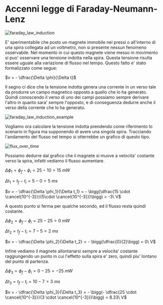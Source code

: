 # Accenni legge di Faraday-Neumann-Lenz  

![faraday_law_induction](https://user-images.githubusercontent.com/7195133/226195806-5fe0ca41-591c-4919-9dca-16ee252db56c.gif)


E' sperimentabile che posto un magnete immobile nei pressi o all'interno di una spira collegata ad un voltmetro, non si presente nessun fenomeno osservabile. Nel momento in cui questo magnete viene messo in movimento si puo' osservare una tensione indotta nella spira. Questa tensione risulta essere uguale alla variazione di flusso nel tempo. Questo fatto e' stato formalizzato come segue:  

$v = - \dfrac{\Delta \phi}{\Delta t}$  

Il segno ci dice che la tensione indotta genera una corrente in un verso tale da produrre un campo magnetico opposto a quello che lo ha generato. Quindi conoscendo il verso di uno dei campi possiamo sempre derivare l'altro in quanto sara' sempre l'opposto, e di conseguenza dedurre anche il verso della corrente che lo ha generato.  

![faraday_law_induction_example](https://user-images.githubusercontent.com/7195133/226990274-a23033b1-b9d7-4fb4-b503-1a92b3f7e414.jpg)  

Vogliamo ora calcolare la tensione indotta prendendo come riferimento lo scenario in figura ma supponendo di avere una singola spira. Tracciando l'andamento del flusso nel tempo si otterrebbe un grafico di questo tipo.  

![flux_over_time](https://user-images.githubusercontent.com/7195133/227022324-349069eb-272d-4e17-aab5-1994d054f3d2.jpg)  

Possiamo dedurre dal grafico che il magnete si muove a velocita' costante verso la spira, infatti vediamo il flusso aumentare.  

$\Delta \phi_1 = \phi_f - \phi_i = 25 - 10 = 15\ mW$  

$\Delta t_1 = t_f - t_i = 5 - 0 = 5\ ms$  

$v = - \dfrac{\Delta \phi_1}{\Delta t_1} = - \bigg(\dfrac{15 \cdot \cancel{10^{-3}}}{5\cdot \cancel{10^{-3}}}\bigg) =  -3\ V$  

A questo punto si ferma per qualche secondo, ed il flusso resta quindi costante.  

$\Delta \phi_2 = \phi_f - \phi_i = 25 - 25 = 0\ mW$  

$\Delta t_2 = t_f - t_i = 7 - 5 = 2\ ms$  

$v = - \dfrac{\Delta \phi_2}{\Delta t_2} = - \bigg(\dfrac{0}{2}\bigg) = 0\ V$  

Infine vediamo il magnete allontanarsi sempre a velocita' costante raggiungendo un punto in cui l'effetto sulla spira e' zero, quindi piu' lontano del punto di partenza.  

$\Delta \phi_3 = \phi_f - \phi_i = 0 - 25 = -25\ mW$  

$\Delta t_3 = t_f - t_i = 10 - 7 = 3\ ms$  

$v = - \dfrac{\Delta \phi_3}{\Delta t_3} = - \bigg(- \dfrac{25 \cdot \cancel{10^{-3}}}{3 \cdot \cancel{10^{-3}}}\bigg) = 8.33\ V$  
